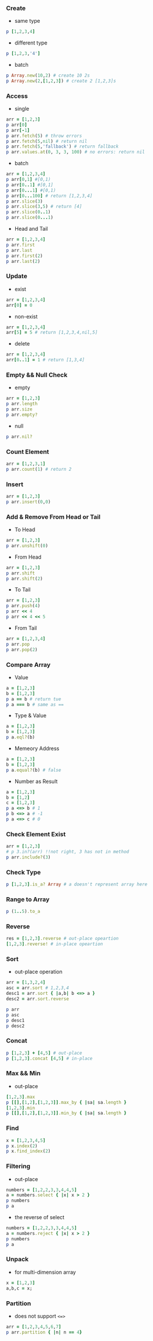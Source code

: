 ###  Create
- same type
```ruby
p [1,2,3,4]
```
- different type
```ruby
p [1,2,3,'4']
```
- batch
```ruby
p Array.new(10,2) # create 10 2s
p Array.new(2,[1,2,3]) # create 2 [1,2,3]s
```

### Access
- single
```ruby
arr = [1,2,3]
p arr[0]
p arr[-1]
p arr.fetch(5) # throw errors
p arr.fetch(5,nil) # return nil
p arr.fetch(5,'fallback') # return fallback
p arr.values.at(0, 3, 3, 100) # no errors: return nil
```
- batch
```ruby
arr = [1,2,3,4]
p arr[0,1] #[0,1)
p arr[0..1] #[0,1]
p arr[0...1] #[0,1)
p arr[0...100] # return [1,2,3,4]
p arr.slice(3)
p arr.slice(3,5) # return [4]
p arr.slice(0..1)
p arr.slice(0...1)
```
- Head and Tail
```ruby
arr = [1,2,3,4]
p arr.first
p arr.last
p arr.first(2)
p arr.last(2)
```

### Update
- exist
```ruby
arr = [1,2,3,4]
arr[0] = 0
```
- non-exist
```ruby
arr = [1,2,3,4]
arr[5] = 5 # return [1,2,3,4,nil,5]
```
- delete
```ruby
arr = [1,2,3,4]
arr[0..1] = 1 # return [1,3,4]
```
### Empty && Null Check
- empty
```ruby
arr = [1,2,3]
p arr.length
p arr.size
p arr.empty?
```
- null
```ruby
p arr.nil?
```

### Count Element
```ruby
arr = [1,2,3,1]
p arr.count(1) # return 2
```


### Insert
```ruby
arr = [1,2,3]
p arr.insert(0,0)
```

### Add & Remove From Head or Tail
- To Head
```ruby
arr = [1,2,3]
p arr.unshift(0)
```
- From Head
```ruby
arr = [1,2,3]
p arr.shift
p arr.shift(2)
```
- To Tail
```ruby
arr = [1,2,3]
p arr.push(4)
p arr << 4
p arr << 4 << 5
```
- From Tail
```ruby
arr = [1,2,3,4]
p arr.pop
p arr.pop(2)
```


### Compare Array
- Value 
```ruby
a = [1,2,3]
b = [1,2,3]
p a == b # return tue
p a === b # same as ==
```
- Type & Value
```ruby
a = [1,2,3]
b = [1,2,3]
p a.eql?(b)
```
- Memeory Address
```ruby
a = [1,2,3]
b = [1,2,3]
p a.equal?(b) # false
```
- Number as Result
```ruby
a = [1,2,3]
b = [1,2]
c = [1,2,3]
p a <=> b # 1
p b <=> a # -1
p a <=> c # 0
```

### Check Element Exist
```ruby
arr = [1,2,3]
# p 3.in?(arr) !!not right, 3 has not in method
p arr.include?(3)
```


### Check Type
```ruby
p [1,2,3].is_a? Array # a doesn't represent array here
```

### Range to Array
```ruby
p (1..5).to_a
```


### Reverse
```ruby
res = [1,2,3].reverse # out-place opeartion
[1,2,3].reverse! # in-place opeartion
```

### Sort
- out-place operation
```ruby
arr = [1,3,2,4]
asc = arr.sort # 1,2,3,4
desc1 = arr.sort { |a,b| b <=> a }
desc2 = arr.sort.reverse

p arr
p asc
p desc1
p desc2
```

### Concat
```ruby
p [1,2,3] + [4,5] # out-place
p [1,2,3].concat [4,5] # in-place
```


### Max && Min
- out-place
```ruby
[1,2,3].max
p [[],[1,2],[1,2,3]].max_by { |sa| sa.length }
[1,2,3].min
p [[],[1,2],[1,2,3]].min_by { |sa| sa.length }
```

### Find
```ruby
x = [1,2,3,4,5]
p x.index(2)
p x.find_index(2)
```


### Filtering
- out-place
```ruby
numbers = [1,2,2,3,3,4,4,5]
a = numbers.select { |x| x > 2 }
p numbers
p a 
```
- the reverse of select
```ruby
numbers = [1,2,2,3,3,4,4,5]
a = numbers.reject { |x| x > 2 }
p numbers
p a 
```

### Unpack
- for multi-dimension array
```ruby
x = [1,2,3]
a,b,c = x;
```

### Partition
- does not support `<=>`
```ruby
arr = [1,2,3,4,5,6,7]
p arr.partition { |n| n == 4}
```


